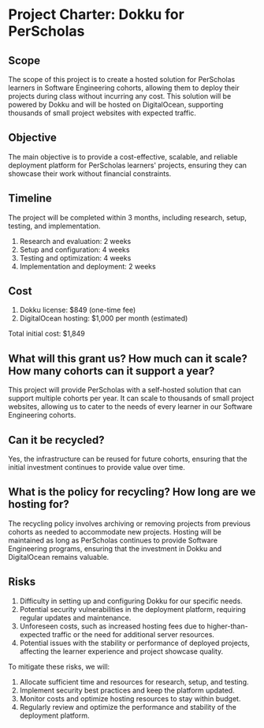 # Project Charter: Dokku for PerScholas

## Scope

The scope of this project is to create a hosted solution for PerScholas learners in Software Engineering cohorts, allowing them to deploy their projects during class without incurring any cost. This solution will be powered by Dokku and will be hosted on DigitalOcean, supporting thousands of small project websites with expected traffic.

## Objective

The main objective is to provide a cost-effective, scalable, and reliable deployment platform for PerScholas learners' projects, ensuring they can showcase their work without financial constraints.

## Timeline

The project will be completed within 3 months, including research, setup, testing, and implementation.

1. Research and evaluation: 2 weeks
2. Setup and configuration: 4 weeks
3. Testing and optimization: 4 weeks
4. Implementation and deployment: 2 weeks

## Cost

1. Dokku license: $849 (one-time fee)
2. DigitalOcean hosting: $1,000 per month (estimated)

Total initial cost: $1,849

## What will this grant us? How much can it scale? How many cohorts can it support a year?

This project will provide PerScholas with a self-hosted solution that can support multiple cohorts per year. It can scale to thousands of small project websites, allowing us to cater to the needs of every learner in our Software Engineering cohorts.

## Can it be recycled?

Yes, the infrastructure can be reused for future cohorts, ensuring that the initial investment continues to provide value over time.

## What is the policy for recycling? How long are we hosting for?

The recycling policy involves archiving or removing projects from previous cohorts as needed to accommodate new projects. Hosting will be maintained as long as PerScholas continues to provide Software Engineering programs, ensuring that the investment in Dokku and DigitalOcean remains valuable.

## Risks

1. Difficulty in setting up and configuring Dokku for our specific needs.
2. Potential security vulnerabilities in the deployment platform, requiring regular updates and maintenance.
3. Unforeseen costs, such as increased hosting fees due to higher-than-expected traffic or the need for additional server resources.
4. Potential issues with the stability or performance of deployed projects, affecting the learner experience and project showcase quality.

To mitigate these risks, we will:

1. Allocate sufficient time and resources for research, setup, and testing.
2. Implement security best practices and keep the platform updated.
3. Monitor costs and optimize hosting resources to stay within budget.
4. Regularly review and optimize the performance and stability of the deployment platform.
